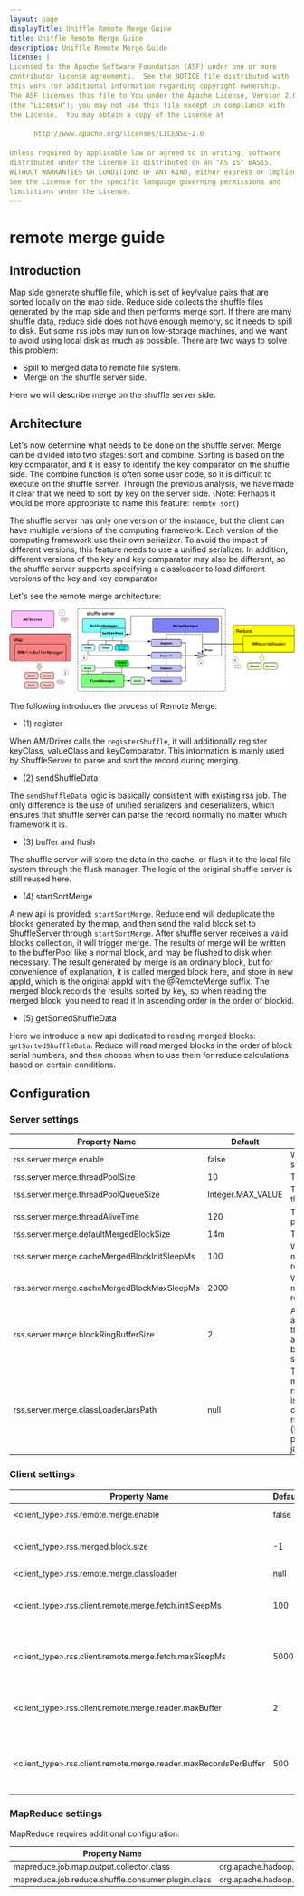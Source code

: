 ```yaml
---
layout: page
displayTitle: Uniffle Remote Merge Guide
title: Uniffle Remote Merge Guide
description: Uniffle Remote Merge Guide
license: |
Licensed to the Apache Software Foundation (ASF) under one or more
contributor license agreements.  See the NOTICE file distributed with
this work for additional information regarding copyright ownership.
The ASF licenses this file to You under the Apache License, Version 2.0
(the "License"); you may not use this file except in compliance with
the License.  You may obtain a copy of the License at

      http://www.apache.org/licenses/LICENSE-2.0

Unless required by applicable law or agreed to in writing, software
distributed under the License is distributed on an "AS IS" BASIS,
WITHOUT WARRANTIES OR CONDITIONS OF ANY KIND, either express or implied.
See the License for the specific language governing permissions and
limitations under the License.
---
```

# remote merge guide

## Introduction


Map side generate shuffle file, which is set of key/value pairs that are sorted locally on the map side. 
Reduce side collects the shuffle files generated by the map side and then performs merge sort. 
If there are many shuffle data, reduce side does not have enough memory, so it needs to spill to disk.
But some rss jobs may run on low-storage machines, and we want to avoid using local disk as much as possible. 
There are two ways to solve this problem:

* Spill to merged data to remote file system.
* Merge on the shuffle server side.

Here we will describe merge on the shuffle server side.

## Architecture

Let's now determine what needs to be done on the shuffle server. Merge can be divided into two stages: sort and combine.
Sorting is based on the key comparator, and it is easy to identify the key comparator on the shuffle side. The combine 
function is often some user code, so it is difficult to execute on the shuffle server. Through the previous analysis,
we have made it clear that we need to sort by key on the server side. 
(Note: Perhaps it would be more appropriate to name this feature: `remote sort`)

The shuffle server has only one version of the instance, but the client can have multiple versions of the computing
framework. Each version of the computing framework use their own serializer. To avoid the impact of different versions,
this feature needs to use a unified serializer. In addition, different versions of the key and key comparator may also
be different, so the shuffle server supports specifying a classloader to load different versions of the key and key
comparator

Let's see the remote merge architecture:

![Remote Merge Architecture.png](asset/rss_remote_merge_architecture.png)


The following introduces the process of Remote Merge:

* (1) register

When AM/Driver calls the `registerShuffle`, it will additionally register keyClass, valueClass and keyComparator. 
This information is mainly used by ShuffleServer to parse and sort the record during merging.

* (2) sendShuffleData

The `sendShuffleData` logic is basically consistent with existing rss job. The only difference is the use of unified
serializers and deserializers, which ensures that shuffle server can parse the record normally no matter which
framework it is.

* (3) buffer and flush

The shuffle server will store the data in the cache, or flush it to the local file system through the flush manager.
The logic of the original shuffle server is still reused here.

* (4) startSortMerge

A new api is provided: `startSortMerge`. Reduce end will deduplicate the blocks generated by the map, and then send
the valid block set to ShuffleServer through `startSortMerge`. After shuffle server receives a valid blocks collection,
it will trigger merge. The results of merge will be written to the bufferPool like a normal block, and may be flushed
to disk when necessary. The result generated by merge is an ordinary block, but for convenience of explanation, it is 
called merged block here, and store in new appId, which is the original appId with the @RemoteMerge suffix. The merged
block records the results sorted by key, so when reading the merged block, you need to read it in ascending order in the
order of blockid.

* (5) getSortedShuffleData

Here we introduce a new api dedicated to reading merged blocks: `getSortedShuffleData`. Reduce will read merged blocks
in the order of block serial numbers, and then choose when to use them for reduce calculations based on certain 
conditions.


## Configuration

### Server settings

| Property Name                                | Default           | 	Description                                                                                                                                                                                                                                                                                      |
|----------------------------------------------|-------------------|---------------------------------------------------------------------------------------------------------------------------------------------------------------------------------------------------------------------------------------------------------------------------------------------------|
| rss.server.merge.enable                      | false             | Whether to enable remote merge in server side.                                                                                                                                                                                                                                                    |
| rss.server.merge.threadPoolSize              | 10                | The size for merge thread pool.                                                                                                                                                                                                                                                                   |
| rss.server.merge.threadPoolQueueSize         | Integer.MAX_VALUE | The size of waiting queue for merge thread pool.                                                                                                                                                                                                                                                  |
| rss.server.merge.threadAliveTime             | 120               | The thread idle time for merge thread pool (s).                                                                                                                                                                                                                                                   |
| rss.server.merge.defaultMergedBlockSize      | 14m               | The default merged block size.                                                                                                                                                                                                                                                                    |
| rss.server.merge.cacheMergedBlockInitSleepMs | 100               | When caching merged block, the minimum sleep time after failure to require memory.                                                                                                                                                                                                                |
| rss.server.merge.cacheMergedBlockMaxSleepMs  | 2000              | When caching merged block, the maximum sleep time after failure to require memory.                                                                                                                                                                                                                |
| rss.server.merge.blockRingBufferSize         | 2                 | A flush file contains multiple blocks. To avoid allocating handle for each block, the server reads the file sequentially and writes to ring buffer to cache the blocks. This configuration is used to set the size of the ring buffer.                                                            |
| rss.server.merge.classLoaderJarsPath         | null              | The jars path for class loader when merge. The value of rss.server.merge.classLoaderJarsPath is the default config for loading. You can also set rss.server.merge.classLoaderJarsPath.{label} to set different types of jar paths. The client can select different jar paths by specifying label. |


### Client settings

| Property Name                                                    | Default | 	Description                                                                                                                                                                                                                |
|------------------------------------------------------------------|---------|--------------------------------------------------------------------------------------------------------------------------------------------------------------------------------------------------------------------------------|
| <client_type>.rss.remote.merge.enable                            | false   | Whether to enable remote merge in client side.                                                                                                                                                                                 |
| <client_type>.rss.merged.block.size                              | -1      | The client specifies the size of the merged block. If not set, the value of rss.server.merge.defaultMergedBlockSize on the server will be used.                                                                                |
| <client_type>.rss.remote.merge.classloader                       | null    | The client selects the label of the jar path.                                                                                                                                                                                  |
| <client_type>.rss.client.remote.merge.fetch.initSleepMs          | 100     | The shuffle side supports merging and reading at the same time. The merged block to be obtained may not have been merged yet. Therefore, sleep is required. This value is the minimum sleep time.                              |
| <client_type>.rss.client.remote.merge.fetch.maxSleepMs           | 5000    | The shuffle side supports merging and reading at the same time. The merged block to be obtained may not have been merged yet. Therefore, sleep is required. This value is the maximum sleep time.                              |
| <client_type>.rss.client.remote.merge.reader.maxBuffer           | 2       | After the client obtains the sorted key/value pairs, it will be placed in the buffer for processing. This configuration controls the maximum number of buffers under each partition.                                           |
| <client_type>.rss.client.remote.merge.reader.maxRecordsPerBuffer | 500     | After the client obtains the sorted key/value pairs, it will be placed in the buffer for processing. When the RecordBuffer reaches the size specified by this configuration, it will be sent to the downstream for processing. |

### MapReduce settings

MapReduce requires additional configuration:

| Property Name                                                    | Value                                                |
|------------------------------------------------------------------|------------------------------------------------------|
| mapreduce.job.map.output.collector.class                         | org.apache.hadoop.mapred.RssMapOutputCollector       |
| mapreduce.job.reduce.shuffle.consumer.plugin.class               | org.apache.hadoop.mapreduce.task.reduce.RMRssShuffle |
